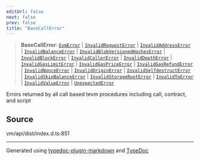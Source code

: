 ```yaml
---
editUrl: false
next: false
prev: false
title: "BaseCallError"
---
```


> **BaseCallError**: [`EvmError`](/generated/type-aliases/evmerror/) \| [`InvalidRequestError`](/generated/type-aliases/invalidrequesterror/) \| [`InvalidAddressError`](/generated/type-aliases/invalidaddresserror/) \| [`InvalidBalanceError`](/generated/type-aliases/invalidbalanceerror/) \| [`InvalidBlobVersionedHashesError`](/generated/type-aliases/invalidblobversionedhasheserror/) \| [`InvalidBlockError`](/generated/type-aliases/invalidblockerror/) \| [`InvalidCallerError`](/generated/type-aliases/invalidcallererror/) \| [`InvalidDepthError`](/generated/type-aliases/invaliddeptherror/) \| [`InvalidGasLimitError`](/generated/type-aliases/invalidgaslimiterror/) \| [`InvalidGasPriceError`](/generated/type-aliases/invalidgaspriceerror/) \| [`InvalidGasRefundError`](/generated/type-aliases/invalidgasrefunderror/) \| [`InvalidNonceError`](/generated/type-aliases/invalidnonceerror/) \| [`InvalidOriginError`](/generated/type-aliases/invalidoriginerror/) \| [`InvalidSelfdestructError`](/generated/type-aliases/invalidselfdestructerror/) \| [`InvalidSkipBalanceError`](/generated/type-aliases/invalidskipbalanceerror/) \| [`InvalidStorageRootError`](/generated/type-aliases/invalidstoragerooterror/) \| [`InvalidToError`](/generated/type-aliases/invalidtoerror/) \| [`InvalidValueError`](/generated/type-aliases/invalidvalueerror/) \| [`UnexpectedError`](/generated/type-aliases/unexpectederror/)

Errors returned by all call based tevm procedures including call, contract, and script

## Source

vm/api/dist/index.d.ts:851

***
Generated using [typedoc-plugin-markdown](https://www.npmjs.com/package/typedoc-plugin-markdown) and [TypeDoc](https://typedoc.org/)
